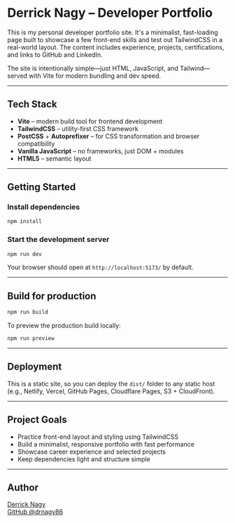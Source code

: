 # Derrick Nagy – Developer Portfolio

This is my personal developer portfolio site. It's a minimalist, fast-loading page built to showcase a few front-end skills and test out TailwindCSS in a real-world layout. The content includes experience, projects, certifications, and links to GitHub and LinkedIn.

The site is intentionally simple—just HTML, JavaScript, and Tailwind—served with Vite for modern bundling and dev speed.

---

## Tech Stack

- **Vite** – modern build tool for frontend development
- **TailwindCSS** – utility-first CSS framework
- **PostCSS** + **Autoprefixer** – for CSS transformation and browser compatibility
- **Vanilla JavaScript** – no frameworks, just DOM + modules
- **HTML5** – semantic layout

---

## Getting Started


### Install dependencies

```bash
npm install
```

### Start the development server

```bash
npm run dev
```

Your browser should open at `http://localhost:5173/` by default.

---

## Build for production

```bash
npm run build
```

To preview the production build locally:

```bash
npm run preview
```

---

## Deployment

This is a static site, so you can deploy the `dist/` folder to any static host (e.g., Netlify, Vercel, GitHub Pages, Cloudflare Pages, S3 + CloudFront).

---

## Project Goals

- Practice front-end layout and styling using TailwindCSS
- Build a minimalist, responsive portfolio with fast performance
- Showcase career experience and selected projects
- Keep dependencies light and structure simple

---

## Author

[Derrick Nagy](https://www.linkedin.com/in/derrick-nagy-a1b5a3222/)  
[GitHub @drnagy86](https://github.com/drnagy86)
